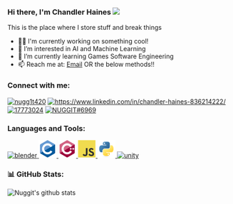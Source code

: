 ### Hi there, I'm Chandler Haines <img src="https://media.giphy.com/media/hvRJCLFzcasrR4ia7z/giphy.gif" width="25px">

This is the place where I store stuff and break things 

- :weight_lifting_man: I'm currently working on something cool!
- 👀 I’m interested in AI and Machine Learning
- 🌱 I’m currently learning Games Software Engineering
- 📫 Reach me at: [Email](mailto:chandlerhaines123@gmail.com) OR the below methods!!

<h3 align="left">Connect with me:</h3>
<p align="left">
<a href="https://twitter.com/nugg1t420" target="blank"><img align="center" src="https://raw.githubusercontent.com/rahuldkjain/github-profile-readme-generator/master/src/images/icons/Social/twitter.svg" alt="nugg1t420" height="30" width="40" /></a>
<a href="https://www.linkedin.com/in/chandler-haines-836214222/" target="blank"><img align="center" src="https://raw.githubusercontent.com/rahuldkjain/github-profile-readme-generator/master/src/images/icons/Social/linked-in-alt.svg" alt="https://www.linkedin.com/in/chandler-haines-836214222/" height="30" width="40" /></a>
<a href="https://stackoverflow.com/users/17773024" target="blank"><img align="center" src="https://raw.githubusercontent.com/rahuldkjain/github-profile-readme-generator/master/src/images/icons/Social/stack-overflow.svg" alt="17773024" height="30" width="40" /></a>
<a href="https://discord.gg/NUGGIT#6969" target="blank"><img align="center" src="https://raw.githubusercontent.com/rahuldkjain/github-profile-readme-generator/master/src/images/icons/Social/discord.svg" alt="NUGGIT#6969" height="30" width="40" /></a>
</p>


<h3 align="left">Languages and Tools:</h3>
<p align="left"> <a href="https://www.blender.org/" target="_blank" rel="noreferrer"> <img src="https://download.blender.org/branding/community/blender_community_badge_white.svg" alt="blender" width="40" height="40"/> </a> <a href="https://www.cprogramming.com/" target="_blank" rel="noreferrer"> <img src="https://raw.githubusercontent.com/devicons/devicon/master/icons/c/c-original.svg" alt="c" width="40" height="40"/> </a> <a href="https://www.w3schools.com/cpp/" target="_blank" rel="noreferrer"> <img src="https://raw.githubusercontent.com/devicons/devicon/master/icons/cplusplus/cplusplus-original.svg" alt="cplusplus" width="40" height="40"/> </a> <a href="https://developer.mozilla.org/en-US/docs/Web/JavaScript" target="_blank" rel="noreferrer"> <img src="https://raw.githubusercontent.com/devicons/devicon/master/icons/javascript/javascript-original.svg" alt="javascript" width="40" height="40"/> </a> <a href="https://www.python.org" target="_blank" rel="noreferrer"> <img src="https://raw.githubusercontent.com/devicons/devicon/master/icons/python/python-original.svg" alt="python" width="40" height="40"/> </a> <a href="https://unity.com/" target="_blank" rel="noreferrer"> <img src="https://www.vectorlogo.zone/logos/unity3d/unity3d-icon.svg" alt="unity" width="40" height="40"/> </a> </p>


### 📊 GitHub Stats:
![Nuggit's github stats](https://github-readme-stats.vercel.app/api?username=IAmNuggit&show_icons=true&theme=dracula&count_private=true&include_all_commits=true&hide=contribs,issues,stars)




[twitter]: https://twitter.com/NUGG1T420
[linkedin]: https://www.linkedin.com/in/chandler-haines-836214222/
<!---
IAmNuggit/IAmNuggit is a ✨ special ✨ repository because its `README.md` (this file) appears on your GitHub profile.
You can click the Preview link to take a look at your changes.
--->
